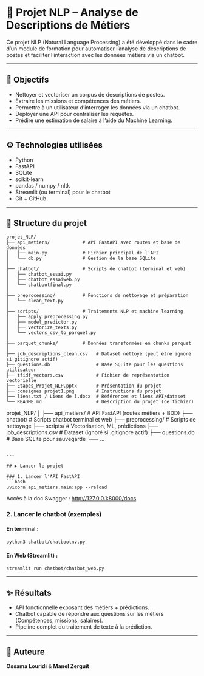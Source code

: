 # 🤖 Projet NLP – Analyse de Descriptions de Métiers

Ce projet NLP (Natural Language Processing) a été développé dans le cadre d’un module de formation pour automatiser l’analyse de descriptions de postes et faciliter l’interaction avec les données métiers via un chatbot.

---

## 🎯 Objectifs
- Nettoyer et vectoriser un corpus de descriptions de postes.
- Extraire les missions et compétences des métiers.
- Permettre à un utilisateur d’interroger les données via un chatbot.
- Déployer une API pour centraliser les requêtes.
- Prédire une estimation de salaire à l’aide du Machine Learning.

---

## ⚙️ Technologies utilisées
- Python
- FastAPI
- SQLite
- scikit-learn
- pandas / numpy / nltk
- Streamlit (ou terminal) pour le chatbot
- Git + GitHub

---

## 📁 Structure du projet

```
projet_NLP/
├── api_metiers/            # API FastAPI avec routes et base de données
│   ├── main.py             # Fichier principal de l'API
│   └── db.py               # Gestion de la base SQLite
│
├── chatbot/                # Scripts de chatbot (terminal et web)
│   ├── chatbot_essai.py
│   ├── chatbot_essaiweb.py
│   └── chatbootfinal.py
│
├── preprocessing/          # Fonctions de nettoyage et préparation
│   └── clean_text.py
│
├── scripts/                # Traitements NLP et machine learning
│   ├── apply_preprocessing.py
│   ├── model_predictor.py
│   ├── vectorize_texts.py
│   └── vectors_csv_to_parquet.py
│
├── parquet_chunks/         # Données transformées en chunks parquet
│
├── job_descriptions_clean.csv   # Dataset nettoyé (peut être ignoré si gitignore actif)
├── questions.db                 # Base SQLite pour les questions utilisateur
├── tfidf_vectors.csv            # Fichier de représentation vectorielle
├── Etapes_Projet_NLP.pptx       # Présentation du projet
├── consignes projet1.png        # Instructions du projet
├── liens.txt / Liens de l.docx  # Références et liens API/dataset
└── README.md                    # Description du projet (ce fichier)
```

projet_NLP/
│
├── api_metiers/           # API FastAPI (routes métiers + BDD)
├── chatbot/               # Scripts chatbot terminal et web
├── preprocessing/         # Scripts de nettoyage
├── scripts/               # Vectorisation, ML, prédictions
├── job_descriptions.csv   # Dataset (ignoré si .gitignore actif)
├── questions.db           # Base SQLite pour sauvegarde
└── ...
```

---

## ▶️ Lancer le projet

### 1. Lancer l'API FastAPI
```bash
uvicorn api_metiers.main:app --reload
```
Accès à la doc Swagger : http://127.0.0.1:8000/docs

### 2. Lancer le chatbot (exemples)

#### En terminal :
```bash
python3 chatbot/chatbootnv.py
```

#### En Web (Streamlit) :
```bash
streamlit run chatbot/chatbot_web.py
```

---

## ✨ Résultats
- API fonctionnelle exposant des métiers + prédictions.
- Chatbot capable de répondre aux questions sur les métiers (Compétences, missions, salaires).
- Pipeline complet du traitement de texte à la prédiction.

---

## 📌 Auteure
**Ossama Louridi** &
**Manel Zerguit** 
